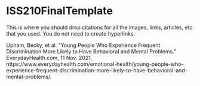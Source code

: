 # ISS210FinalTemplate
This is where you should drop citations for all the images, links, articles, etc. that you used. You do not need to create hyperlinks.
<p></p>
Upham, Becky, et al. “Young People Who Experience Frequent Discrimination More Likely to Have Behavioral and Mental Problems.” EverydayHealth.com, 11 Nov. 2021, https://www.everydayhealth.com/emotional-health/young-people-who-experience-frequent-discrimination-more-likely-to-have-behavioral-and-mental-problems/.
